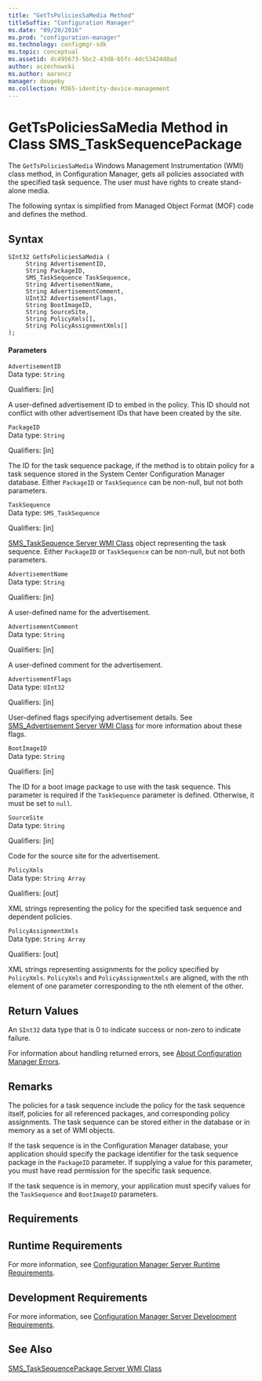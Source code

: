 ```yaml
---
title: "GetTsPoliciesSaMedia Method"
titleSuffix: "Configuration Manager"
ms.date: "09/20/2016"
ms.prod: "configuration-manager"
ms.technology: configmgr-sdk
ms.topic: conceptual
ms.assetid: dc495673-5bc2-43d8-b5fc-4dc53424d8ad
author: aczechowski
ms.author: aaroncz
manager: dougeby
ms.collection: M365-identity-device-management
---
```

# GetTsPoliciesSaMedia Method in Class SMS_TaskSequencePackage
The `GetTsPoliciesSaMedia` Windows Management Instrumentation (WMI) class method, in Configuration Manager, gets all policies associated with the specified task sequence.  The user must have rights to create stand-alone media.  

 The following syntax is simplified from Managed Object Format (MOF) code and defines the method.  

## Syntax  

```  
SInt32 GetTsPoliciesSaMedia (  
     String AdvertisementID,  
     String PackageID,  
     SMS_TaskSequence TaskSequence,  
     String AdvertisementName,  
     String AdvertisementComment,  
     UInt32 AdvertisementFlags,  
     String BootImageID,  
     String SourceSite,  
     String PolicyXmls[],  
     String PolicyAssignmentXmls[]  
);  

```  

#### Parameters  
 `AdvertisementID`  
 Data type: `String`  

 Qualifiers: [in]  

 A user-defined advertisement ID to embed in the policy. This ID should not conflict with other advertisement IDs that have been created by the site.  

 `PackageID`  
 Data type: `String`  

 Qualifiers: [in]  

 The ID for the task sequence package, if the method is to obtain policy for a task sequence stored in the System Center Configuration Manager database. Either `PackageID` or `TaskSequence` can be non-null, but not both parameters.  

 `TaskSequence`  
 Data type: `SMS_TaskSequence`  

 Qualifiers: [in]  

 [SMS_TaskSequence Server WMI Class](../../../develop/reference/osd/sms_tasksequence-server-wmi-class.md) object representing the task sequence. Either `PackageID` or `TaskSequence` can be non-null, but not both parameters.  

 `AdvertisementName`  
 Data type: `String`  

 Qualifiers: [in]  

 A user-defined name for the advertisement.  

 `AdvertisementComment`  
 Data type: `String`  

 Qualifiers: [in]  

 A user-defined comment for the advertisement.  

 `AdvertisementFlags`  
 Data type: `UInt32`  

 Qualifiers: [in]  

 User-defined flags specifying advertisement details. See [SMS_Advertisement Server WMI Class](../../../develop/reference/core/servers/configure/sms_advertisement-server-wmi-class.md) for more information about these flags.  

 `BootImageID`  
 Data type: `String`  

 Qualifiers: [in]  

 The ID for a boot image package to use with the task sequence. This parameter is required if the `TaskSequence` parameter is defined. Otherwise, it must be set to `null`.  

 `SourceSite`  
 Data type: `String`  

 Qualifiers: [in]  

 Code for the source site for the advertisement.  

 `PolicyXmls`  
 Data type: `String Array`  

 Qualifiers: [out]  

 XML strings representing the policy for the specified task sequence and dependent policies.  

 `PolicyAssignmentXmls`  
 Data type: `String Array`  

 Qualifiers: [out]  

 XML strings representing assignments for the policy specified by `PolicyXmls`. `PolicyXmls` and `PolicyAssignmentXmls` are aligned, with the nth element of one parameter corresponding to the nth element of the other.  

## Return Values  
 An `SInt32` data type that is 0 to indicate success or non-zero to indicate failure.  

 For information about handling returned errors, see [About Configuration Manager Errors](../../../develop/core/understand/about-configuration-manager-errors.md).  

## Remarks  
 The policies for a task sequence include the policy for the task sequence itself, policies for all referenced packages, and corresponding policy assignments. The task sequence can be stored either in the database or in memory as a set of WMI objects.  

 If the task sequence is in the Configuration Manager database, your application should specify the package identifier for the task sequence package in the `PackageID` parameter. If supplying a value for this parameter, you must have read permission for the specific task sequence.  

 If the task sequence is in memory, your application must specify values for the `TaskSequence` and `BootImageID` parameters.  

## Requirements  

## Runtime Requirements  
 For more information, see [Configuration Manager Server Runtime Requirements](../../../develop/core/reqs/server-runtime-requirements.md).  

## Development Requirements  
 For more information, see [Configuration Manager Server Development Requirements](../../../develop/core/reqs/server-development-requirements.md).  

## See Also  
 [SMS_TaskSequencePackage Server WMI Class](../../../develop/reference/osd/sms_tasksequencepackage-server-wmi-class.md)
